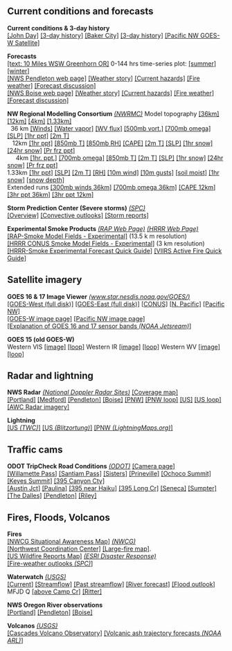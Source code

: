## Current conditions and forecasts ##

**Current conditions & 3-day history**  
[[John Day]](http://forecast.weather.gov/MapClick.php?lat=44.4159883&lon=-118.95301&site=all&smap=1&searchresult=John%20Day%2C%20OR%2097845%2C%20USA)
[[3-day history]](https://www.wrh.noaa.gov/mesowest/getobext.php?wfo=pdt&sid=KGCD&num=72&raw=0)
[[Baker City]](http://forecast.weather.gov/MapClick.php?CityName=Baker+City&state=OR&site=BOI&textField1=44.775&textField2=-117.833&e=0) 
[[3-day history]](https://www.wrh.noaa.gov/mesowest/getobext.php?wfo=boi&sid=KBKE&num=72&raw=0)
[[Pacific NW GOES-W Satellite]](https://www.star.nesdis.noaa.gov/GOES/sector_band.php?sat=G17&sector=pnw&band=GEOCOLOR&length=12)  

**Forecasts**  
[[text:  10 Miles WSW Greenhorn OR]](http://forecast.weather.gov/MapClick.php?lat=44.654977979262924&lon=-118.68804931640625&site=pdt&smap=1&marine=0&unit=0&lg=en&TextType=1) 
0-144 hrs time-series plot: 
[[summer]](html/eugwx/all3_mfjd_summer.html) 
[[winter]](html/eugwx/all3_mfjd_winter.html)  
[[NWS Pendleton web page]](http://www.wrh.noaa.gov/pdt/) 
[[Weather story]](http://www.wrh.noaa.gov/FXC/wxstory.php?wfo=pdt) 
[[Current hazards]](https://www.wrh.noaa.gov/map/?wfo=pdt) 
[[Fire weather]](https://www.wrh.noaa.gov/fire2/?wfo=pdt)
[[Forecast discussion]](http://www.wrh.noaa.gov/total_forecast/getprod.php?prod=XXXAFDPDT&wfo=PDT)  
[[NWS Boise web page]](http://www.wrh.noaa.gov/boi/) 
[[Weather story]](http://www.wrh.noaa.gov/FXC/wxstory.php?wfo=boi) 
[[Current hazards]](https://www.wrh.noaa.gov/map/?wfo=boi) 
[[Fire weather]](https://www.wrh.noaa.gov/fire2/?wfo=boi)
[[Forecast discussion]](https://www.wrh.noaa.gov/total_forecast/getprod.php?new&wfo=boi&sid=BOI&pil=AFD)

**NW Regional Modelling Consortium** *[(NWRMC)](http://www.atmos.washington.edu/mm5rt/)* 
Model topography 
[[36km]](http://www.atmos.washington.edu/mm5rt/domains/may06.36kmterrain.gif) 
[[12km]](http://www.atmos.washington.edu/mm5rt/domains/may06.12kmterrain.gif)
[[4km]](http://www.atmos.washington.edu/mm5rt/domains/may06.4kmterrain.gif)
[[1.33km]](http://www.atmos.washington.edu/mm5rt/domains/nov16.1.33kmterrain.gif)  
&nbsp;&nbsp;36 km 
[[Winds]](http://www.atmos.washington.edu/%7Eovens/loops/wxloop.cgi?mm5d1_300j+//72/3)
[[Water vapor]](http://www.atmos.washington.edu/%7Eovens/loops/wxloop.cgi?mm5d1_pcpwv+//84/3) 
[[WV flux]](https://atmos.washington.edu/~ovens/wxloop.cgi?wrfd1_ivt+//84/3) 
[[500mb vort.]](http://www.atmos.washington.edu/%7Eovens/loops/wxloop.cgi?mm5d1_500vor+//72/3)
[[700mb omega]](http://www.atmos.washington.edu/%7Eovens/loops/wxloop.cgi?mm5d1_700w+//72/3)
[[SLP]](http://www.atmos.washington.edu/%7Eovens/loops/wxloop.cgi?mm5d1_slp+//72/3)
[[1hr ppt]](http://www.atmos.washington.edu/%7Eovens/loops/wxloop.cgi?mm5d1_pcp1+//72/1)
[[2m T]](http://www.atmos.washington.edu/%7Eovens/loops/wxloop.cgi?mm5d1_tsfc+//72/3)  
&nbsp;&nbsp;&nbsp;12km 
[[1hr ppt]](http://www.atmos.washington.edu/%7Eovens/loops/wxloop.cgi?mm5d2_pcp1+//72/1)
[[850mb T]](http://www.atmos.washington.edu/%7Eovens/wxloop.cgi?wrfd2_850t+//84/3)
[[850mb RH]](http://www.atmos.washington.edu/%7Eovens/loops/wxloop.cgi?mm5d2_850rh+//72/3)
[[CAPE]](http://www.atmos.washington.edu/%7Eovens/wxloop.cgi?mm5d2_mcape+//84/3)
[[2m T]](http://www.atmos.washington.edu/%7Eovens/loops/wxloop.cgi?mm5d2_tsfc+//72/3)
[[SLP]](http://www.atmos.washington.edu/%7Eovens/loops/wxloop.cgi?mm5d2_slp+//72/3) 
[[1hr snow]](http://www.atmos.washington.edu/%7Eovens/loops/wxloop.cgi?mm5d2_snow1+//72/1)
[[24hr snow]](http://www.atmos.washington.edu/%7Eovens/loops/wxloop.cgi?mm5d2_snow24+//72/3)
[[Pr frz ppt]](http://www.atmos.washington.edu/%7Eovens/loops/wxloop.cgi?mm5d2_ptype+//72/3)  
&nbsp;&nbsp;&nbsp;&nbsp;&nbsp;4km 
[[1hr. ppt.]](https://atmos.washington.edu/%7Eovens/wxloop.cgi?wrfd3_ti_pcp1+///1)
[[700mb omega]](https://a.atmos.washington.edu/~ovens/wxloop.cgi?wrfd3_700w+///3)
[[850mb T]](https://atmos.washington.edu/%7Eovens/wxloop.cgi?wrfd3_ti_850t+///3)
[[2m T]](https://atmos.washington.edu/%7Eovens/wxloop.cgi?wrfd3_ti_tsfc+///3)
[[SLP]](https://atmos.washington.edu/%7Eovens/wxloop.cgi?wrfd3_ti_slp+///3)
[[1hr snow]](http://www.atmos.washington.edu/%7Eovens/loops/wxloop.cgi?mm5d3_snow1+///1)
[[24hr snow]](http://www.atmos.washington.edu/%7Eovens/loops/wxloop.cgi?mm5d3_snow24+///3)
[[Pr frz ppt]](http://www.atmos.washington.edu/%7Eovens/loops/wxloop.cgi?mm5d3_ptype+///3)  
1.33km
[[1hr ppt]](http://www.atmos.washington.edu/%7Eovens/wxloop.cgi?wrfd4_ti_pcp1+///1)
[[SLP]](http://www.atmos.washington.edu/%7Eovens/wxloop.cgi?wrfd4_ti_slp+///3)
[[2m T]](http://www.atmos.washington.edu/%7Eovens/wxloop.cgi?wrfd4_ti_tsfc+///3)
[[RH]](https://a.atmos.washington.edu/~ovens/wxloop.cgi?wrfd4_ti_rhsfc+///3) 
[[10m wind]](http://www.atmos.washington.edu/%7Eovens/wxloop.cgi?wrfd4_ti_wssfc+///3)
[[10m gusts]](http://www.atmos.washington.edu/%7Eovens/wxloop.cgi?wrfd4_ti_wgsfc+///3)
[[soil moist]](http://www.atmos.washington.edu/%7Eovens/wxloop.cgi?wrfd4_ti_smois1+///3) 
[[1hr snow]](http://www.atmos.washington.edu/%7Eovens/wxloop.cgi?wrfd4_ti_snow1+///1)
[[snow depth]](http://www.atmos.washington.edu/%7Eovens/wxloop.cgi?wrfd4_ti_snodep+///3)  
Extended runs  [[300mb winds 36km]](https://a.atmos.washington.edu/~ovens/wxloop.cgi?wrfd1_x_300j+///3)
[[700mb omega 36km]](https://a.atmos.washington.edu/~ovens/wxloop.cgi?wrfd1_x_500w+///3)
[[CAPE 12km]](https://a.atmos.washington.edu/~ovens/wxloop.cgi?wrfd2_x_mcape+///3)
[[3hr ppt 36km]](https://a.atmos.washington.edu/~ovens/wxloop.cgi?wrfd1_x_pcp3+///3)
[[3hr ppt 12km]](https://a.atmos.washington.edu/~ovens/wxloop.cgi?wrfd2_x_pcp3+///3)

**Storm Prediction Center (Severe storms)** *[(SPC)](https://www.spc.noaa.gov/)*  
[[Overview]](https://www.spc.noaa.gov/)
[[Convective outlooks]](https://www.spc.noaa.gov/products/outlook/)
[[Storm reports]](https://www.spc.noaa.gov/climo/online/)

**Experimental Smoke Products** *[(RAP Web Page)](https://rapidrefresh.noaa.gov)* 
*[(HRRR Web Page)](https://rapidrefresh.noaa.gov/hrrr/)*  
[[RAP-Smoke Model Fields - Experimental]](https://rapidrefresh.noaa.gov/RAPsmoke/) (13.5 k m resolution)  
[[HRRR CONUS Smoke Model Fields - Experimental]](https://rapidrefresh.noaa.gov/hrrr/HRRRsmoke/) (3 km resolution)  
[[HRRR-Smoke Experimental Forecast Quick Guide]](https://rapidrefresh.noaa.gov/hrrr/HRRRsmoke/HRRR_Smoke_IMET_Fire_QuickGuide_Aug14.pdf)
[[VIIRS Active Fire Quick Guide]](https://rapidrefresh.noaa.gov/hrrr/HRRRsmoke/VIIRSActiveFireQuickGuide-FinalForm-.pdf)

## Satellite imagery ##

**GOES 16 & 17 Image Viewer** *[(www.star.nesdis.noaa.gov/GOES/)](https://www.star.nesdis.noaa.gov/GOES/index.php)*  
[[GOES-West (full disk)]](https://www.star.nesdis.noaa.gov/GOES/fulldisk_band.php?sat=G17&band=GEOCOLOR&length=127)
[[GOES-East (full disk)]](https://www.star.nesdis.noaa.gov/GOES/fulldisk_band.php?sat=G16&band=GEOCOLOR&length=12)
[[CONUS]](https://www.star.nesdis.noaa.gov/GOES/conus_band.php?sat=G16&band=GEOCOLOR&length=12)
[[N. Pacific]](https://www.star.nesdis.noaa.gov/GOES/sector_band.php?sat=G17&sector=np&band=GEOCOLOR&length=12)
[[Pacific NW]](https://www.star.nesdis.noaa.gov/GOES/sector_band.php?sat=G17&sector=pnw&band=GEOCOLOR&length=12)  
[[GOES-W image page]](https://www.star.nesdis.noaa.gov/GOES/fulldisk.php?sat=G17)
[[Pacific NW image page]](https://www.star.nesdis.noaa.gov/GOES/sector.php?sat=G17&sector=pnw)  
[[Explanation of GOES 16 and 17 sensor bands *(NOAA Jetsream)*]](https://www.weather.gov/jetstream/goes)  

**GOES 15 (old GOES-W)**  
Western VIS [[image]](http://www.goes.noaa.gov/GIFS/WCVS.JPG)
[[loop]](http://www.goes.noaa.gov/GSSLOOPS/wcvs.html)
Western IR [[image]](http://www.goes.noaa.gov/GIFS/WCIR.JPG)
[[loop]](http://www.goes.noaa.gov/GSSLOOPS/wcwv.html)
Western WV [[image]](http://www.goes.noaa.gov/GIFS/WCWV.JPG)
[[loop]](http://www.goes.noaa.gov/GSSLOOPS/wcwv.html)

## Radar and lightning ##

**NWS Radar**  *[(National Doppler Radar Sites)](https://radar.weather.gov/)*
[[Coverage map]](https://www.roc.noaa.gov/WSR88D/Images/WSR-88DCONUSCoverage1000.jpg)  
[[Portland]](http://radar.weather.gov/radar_lite.php?product=N0R&rid=RTX&loop=no)
[[Medford]](http://radar.weather.gov/radar_lite.php?rid=max&product=N0R&loop=no)
[[Pendleton]](https://radar.weather.gov/radar_lite.php?rid=pdt&product=N0R&loop=no)
[[Boise]](https://radar.weather.gov/radar_lite.php?rid=cbx&product=N0R&loop=no)
[[PNW]](http://radar.weather.gov/Conus/pacnorthwest_lite.php)
[[PNW loop]](http://radar.weather.gov/Conus/pacnorthwest_lite_loop.php)
[[US]](https://radar.weather.gov/Conus/index_lite.php)
[[US loop]](https://radar.weather.gov/Conus/index_lite_loop.php)
[[AWC Radar imagery]](https://aviationweather.gov/radar)  

**Lightning**  
[[US *(TWC)*]](https://s.w-x.co/staticmaps/DCT_SPECIAL99_1280x720.jpg)
[[US *(Blitzortung)*]](http://en.blitzortung.org/live_lightning_maps.php?map=30)
[[PNW *(LightningMaps.org)*]](http://www.lightningmaps.org/?lang=en#m=oss;t=3;s=0;o=0;b=;ts=0;y=44.5983;x=-119.9542;z=7;d=2;dl=2;dc=0;)

## Traffic cams ##

**ODOT TripCheck Road Conditions** *[(ODOT)](https://www.tripcheck.com/Pages/Road-Conditions?curRegion=0&mainNav=RoadConditions)*
[[Camera page]](https://www.tripcheck.com/Pages/Road-Conditions?curRegion=0&mainNav=RoadConditions)   
[[Willamette Pass]](https://tripcheck.com/RoadCams/cams/Willamette%20Pass_pid3351.JPG?rand=1553714209804)
[[Santiam Pass]](https://tripcheck.com/RoadCams/cams/Santiam%20Pass_pid2728.JPG?rand=1553714236397)
[[Sisters]](https://tripcheck.com/RoadCams/cams/Sisters_pid653.jpg) 
[[Prineville]](https://tripcheck.com/RoadCams/cams/3rd%20St%20at%20Harwood_pid3527.JPG)
[[Ochoco Summit]](https://tripcheck.com/RoadCams/cams/US26%20at%20Ochoco%20Summit_pid2588.JPG)
[[Keyes Summit]](https://tripcheck.com/RoadCams/cams/US26%20at%20Keyes%20Summit_pid2550.JPG)
[[395 Canyon Cty]](https://tripcheck.com/RoadCams/cams/US395C%20at%20Canyon%20City_pid3515.JPG)  
[[Austin Jct]](https://tripcheck.com/RoadCams/cams/AustinJunction_pid1522.jpg?rand=1533491256378)
[[Paulina]](http://www.tripcheck.com/RoadCams/cams/Paulina_pid1362.jpg?0.7055475)
[[395 near Haiku]](https://tripcheck.com/RoadCams/cams/US395%20at%20Battle%20Mountain_pid3536.JPG)
[[395 Long Cr]](https://tripcheck.com/RoadCams/cams/US395B%20at%20Long%20Creek_pid3495.JPG)
[[Seneca]](https://tripcheck.com/RoadCams/cams/US395C%20at%20Seneca_pid3491.JPG)
[[Sumpter]](https://tripcheck.com/RoadCams/cams/ORE7%20at%20Sumpter_pid3499.JPG)
[[The Dalles]](http://www.tripcheck.com/roadcams/cams/TheDalles_pid655.jpg)
[[Pendleton]](http://www.tripcheck.com/RoadCams/cams/LorenzenRoad_pid635.jpg)
[[Riley]](https://tripcheck.com/RoadCams/cams/US20%20at%20US395%20Riley_pid2569.JPG)

## Fires, Floods, Volcanos ##

**Fires**   
[[NWCG Situational Awareness Map]](https://maps.nwcg.gov/sa/#/%3F/%3F/38.8697/-101.2707/5) *[(NWCG)](https://maps.nwcg.gov/)*  
[[Northwest Coordination Center]](http://gacc.nifc.gov/nwcc/)  [[Large-fire map]](http://gacc.nifc.gov/nwcc/).  
[[US Wildfire Reports Map]](https://disasterresponse.maps.arcgis.com/apps/webappviewer/index.html) *[(ESRI Disaster Response)](https://www.esri.com/en-us/disaster-response/overview)*   
[[Fire-weather outlooks *(SPC)*]](https://www.spc.noaa.gov/products/fire_wx/overview.html)

**Waterwatch** *[(USGS)](https://waterwatch.usgs.gov)*  
[[Current]](https://waterwatch.usgs.gov)
[[Streamflow]](https://waterwatch.usgs.gov/?id=ww_current)
[[Past streamflow]](https://waterwatch.usgs.gov/index.php?id=ww_past)
[[River forecast]](http://www.nwrfc.noaa.gov/rfc/)
[[Flood outlook]](https://www.wpc.ncep.noaa.gov/nationalfloodoutlook/)  
MFJD Q [[above Camp Cr]](http://waterdata.usgs.gov/or/nwis/uv?site_no=14043840)
[[Ritter]](http://waterdata.usgs.gov/or/nwis/uv?site_no=14044000)

**NWS Oregon River observations**  
[[Portland]](https://water.weather.gov/ahps2/index.php?wfo=pqr)
[[Pendleton]](https://water.weather.gov/ahps2/index.php?wfo=pdt)
[[Boise]](https://water.weather.gov/ahps2/index.php?wfo=boi)

**Volcanos** *[(USGS)](https://volcanoes.usgs.gov/index.html)*    
[[Cascades Volcano Observatory]](https://volcanoes.usgs.gov/observatories/cvo/)
[[Volcanic ash trajectory forecasts *(NOAA ARL)*]](https://www.ready.noaa.gov/ready2-bin/ashcurrent.pl)






